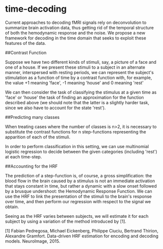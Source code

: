 # time-decoding

Current approaches to decoding fMRI signals rely on deconvolution to summarize brain activation data, thus getting rid of the temporal structure of both the hemodynamic response and the noise. We propose a new framework for decoding in the time domain that seeks to exploit these features of the data.

##Contrast Function

Suppose we have two different kinds of stimuli, say, a picture of a face and one of a house. If we present these stimuli to a subject in an alternate manner, interspersed with resting periods, we can represent the subject's stimulation as a function of time by a contrast function with, for example, the value +1 meaning 'face', -1 meaning 'house' and 0 meaning 'rest'

We can then consider the task of classifying the stimulus at a given time as 'face' or 'house' the task of finding an approximation for the function described above (we should note that the latter is a slightly harder task, since we also have to account for the state 'rest').

##Predicting many classes

When treating cases where the number of classes is n>2, it is necessary to substitute the contrast functions for n step-functions representing the apparition of each of the stimuli.

In order to perform classification in this setting, we can use multinomial logistic regression to decide between the given categories (including 'rest') at each time-step.

##Accounting for the HRF

The prediction of a step-function is, of course, a gross simplification: the blood flow in the brain caused by a stimulus is not an immediate activation that stays constant in time, but rather a dynamic with a slow onset followed by a brusque undershoot: the Hemodynamic Response Function. We can use the HRF to link the presentation of the stimuli to the brain's response over time, and then perform our regression with respect to the signal we obtain.

Seeing as the HRF varies between subjects, we will estimate it for each subject by using a variation of the method introduced by [1].

[1] Fabian Pedregosa, Michael Eickenberg, Philippe Ciuciu, Bertrand Thirion, Alexandre Gramfort.
Data-driven HRF estimation for encoding and decoding models. NeuroImage, 2015.
